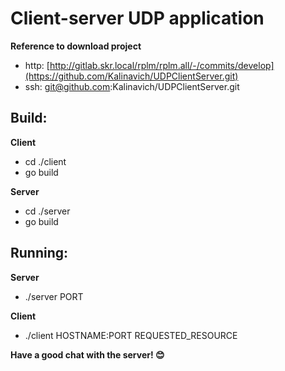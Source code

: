 # Client-server UDP application

**Reference to download project**  
* http: [http://gitlab.skr.local/rplm/rplm.all/-/commits/develop](https://github.com/Kalinavich/UDPClientServer.git)
* ssh: git@github.com:Kalinavich/UDPClientServer.git
## Build:
**Client**
* cd ./client
* go build
  
**Server**
* cd ./server
* go build

## Running:
**Server**
* ./server PORT
  
**Client**
* ./client HOSTNAME:PORT REQUESTED_RESOURCE
  
**Have a good chat with the server! 😊**
